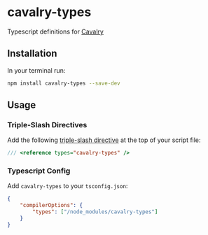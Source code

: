 # cavalry-types

Typescript definitions for [Cavalry](https://docs.cavalry.scenegroup.co/tech-info/scripting/getting-started/)

## Installation

In your terminal run:

```bash
npm install cavalry-types --save-dev
```

## Usage

### Triple-Slash Directives

Add the following [triple-slash directive](https://www.typescriptlang.org/docs/handbook/triple-slash-directives.html) at the top of your script file:

```ts
/// <reference types="cavalry-types" />
```

<!-- This will always point to the latest version.

If you want to target a specific version you can add it to the path:

```ts
/// <reference types="cavalry-types/1.4.1" />
``` -->

### Typescript Config

Add `cavalry-types` to your `tsconfig.json`:

```json
{
	"compilerOptions": {
		"types": ["/node_modules/cavalry-types"]
	}
}
```
